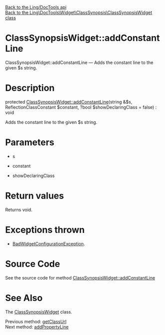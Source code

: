[Back to the Ling/DocTools api](https://github.com/lingtalfi/DocTools/blob/master/doc/api/Ling/DocTools.md)<br>
[Back to the Ling\DocTools\Widget\ClassSynopsis\ClassSynopsisWidget class](https://github.com/lingtalfi/DocTools/blob/master/doc/api/Ling/DocTools/Widget/ClassSynopsis/ClassSynopsisWidget.md)


ClassSynopsisWidget::addConstantLine
================



ClassSynopsisWidget::addConstantLine — Adds the constant line to the given $s string.




Description
================


protected [ClassSynopsisWidget::addConstantLine](https://github.com/lingtalfi/DocTools/blob/master/doc/api/Ling/DocTools/Widget/ClassSynopsis/ClassSynopsisWidget/addConstantLine.md)(string &$s, ReflectionClassConstant $constant, ?bool $showDeclaringClass = false) : void




Adds the constant line to the given $s string.




Parameters
================


- s

    

- constant

    

- showDeclaringClass

    


Return values
================

Returns void.


Exceptions thrown
================

- [BadWidgetConfigurationException](https://github.com/lingtalfi/DocTools/blob/master/doc/api/Ling/DocTools/Exception/BadWidgetConfigurationException.md).&nbsp;







Source Code
===========
See the source code for method [ClassSynopsisWidget::addConstantLine](https://github.com/lingtalfi/DocTools/blob/master/Widget/ClassSynopsis/ClassSynopsisWidget.php#L361-L375)


See Also
================

The [ClassSynopsisWidget](https://github.com/lingtalfi/DocTools/blob/master/doc/api/Ling/DocTools/Widget/ClassSynopsis/ClassSynopsisWidget.md) class.

Previous method: [getClassUrl](https://github.com/lingtalfi/DocTools/blob/master/doc/api/Ling/DocTools/Widget/ClassSynopsis/ClassSynopsisWidget/getClassUrl.md)<br>Next method: [addPropertyLine](https://github.com/lingtalfi/DocTools/blob/master/doc/api/Ling/DocTools/Widget/ClassSynopsis/ClassSynopsisWidget/addPropertyLine.md)<br>

